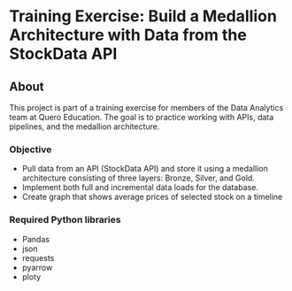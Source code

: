 # Training Exercise: Build a Medallion Architecture with Data from the StockData API

## About
This project is part of a training exercise for members of the Data Analytics team at Quero Education. The goal is to practice working with APIs, data pipelines, and the medallion architecture.

### Objective
- Pull data from an API (StockData API) and store it using a medallion architecture consisting of three layers: Bronze, Silver, and Gold.
- Implement both full and incremental data loads for the database.
- Create graph that shows average prices of selected stock on a timeline
### Required Python libraries
- Pandas
- json
- requests
- pyarrow
- ploty
